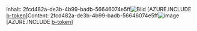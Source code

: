 <span data-ttu-id="1abaf-101">Inhalt: 2fcd482a-de3b-4b99-badb-56646074e5ff![Bild](9ccabcca-39be-4b41-a0d2-f0ebbf6a0369.png)
[AZURE.INCLUDE [b-token](e8881a5c-4bde-41dc-b33e-0f7364b6db16.md)]</span><span class="sxs-lookup"><span data-stu-id="1abaf-101">Content: 2fcd482a-de3b-4b99-badb-56646074e5ff![image](9ccabcca-39be-4b41-a0d2-f0ebbf6a0369.png)
[AZURE.INCLUDE [b-token](e8881a5c-4bde-41dc-b33e-0f7364b6db16.md)]</span></span>
